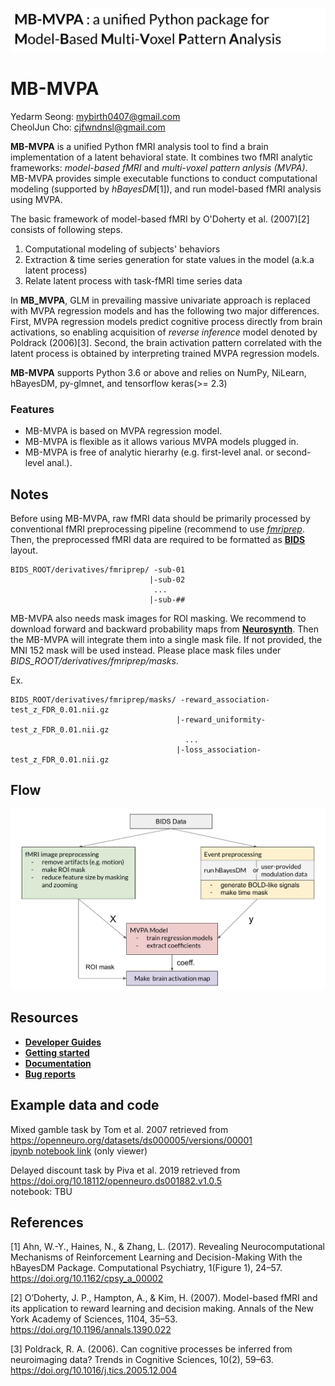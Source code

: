 <p align="center">
  <img src="https://github.com/CCS-Lab/project_model_based_fmri/blob/dev0/images/mbmvpa_logo.png" width="1000px">
</p>

# MB-MVPA 

Yedarm Seong: mybirth0407@gmail.com<br>
CheolJun Cho: cjfwndnsl@gmail.com<br>

**MB-MVPA** is a unified Python fMRI analysis tool to find a brain implementation of a latent behavioral state.
It combines two fMRI analytic frameworks: *model-based fMRI* and *multi-voxel pattern anlysis (MVPA)*. MB-MVPA provides simple executable functions to conduct 
computational modeling (supported by *hBayesDM*[1]), and run model-based fMRI analysis using MVPA. 

The basic framework of model-based fMRI by O'Doherty et al. (2007)[2] consists of following steps.

1) Computational modeling of subjects' behaviors
2) Extraction & time series generation for state values in the model (a.k.a latent process)
3) Relate latent process with task-fMRI time series data

In **MB_MVPA**, GLM in prevailing  massive univariate approach is replaced with MVPA regression models and has the following two major differences. First, MVPA regression models predict cognitive process directly from brain activations, so enabling acquisition of *reverse inference* model denoted by Poldrack (2006)[3]. Second, the brain activation pattern correlated with the latent process is obtained by interpreting trained MVPA regression models.

**MB-MVPA** supports Python 3.6 or above and relies on NumPy, NiLearn, hBayesDM, py-glmnet, and tensorflow keras(>= 2.3)

### Features

- MB-MVPA is based on MVPA regression model.
- MB-MVPA is flexible as it allows various MVPA models plugged in.
- MB-MVPA is free of analytic hierarhy (e.g. first-level anal. or second-level anal.).

## Notes

Before using MB-MVPA, raw fMRI data should be primarily processed by conventional fMRI preprocessing pipeline (recommend to use [*fmriprep*](https://fmriprep.org/en/stable/). Then, the preprocessed fMRI data are required to be formatted as [**BIDS**](https://bids-specification.readthedocs.io/en/stable/) layout.

```
BIDS_ROOT/derivatives/fmriprep/ -sub-01
                               |-sub-02
                                ...
                               |-sub-##
```

MB-MVPA also needs mask images for ROI masking. We recommend to download forward and backward probability maps from [**Neurosynth**](https://neurosynth.org/). Then the MB-MVPA will integrate them into a single mask file. If not provided, the MNI 152 mask will be used instead. Please place mask files under *BIDS_ROOT/derivatives/fmriprep/masks*.

Ex.

```
BIDS_ROOT/derivatives/fmriprep/masks/ -reward_association-test_z_FDR_0.01.nii.gz
                                     |-reward_uniformity-test_z_FDR_0.01.nii.gz
                                       ...
                                     |-loss_association-test_z_FDR_0.01.nii.gz
```

## Flow

<p align="center">
  <img src="https://github.com/CCS-Lab/project_model_based_fmri/blob/dev0/images/pipeline_fig.png" >
</p>
  

## Resources

- [**Developer Guides**](https://github.com/CCS-Lab/project_model_based_fmri/blob/dev0/docs/source/dev-guide.rst)
- [**Getting started**](TODO) 
- [**Documentation**](TODO) 
- [**Bug reports**](TODO) 

## Example data and code

Mixed gamble task by Tom et al. 2007 retrieved from https://openneuro.org/datasets/ds000005/versions/00001<br>
[ipynb notebook link](https://nbviewer.jupyter.org/gist/mybirth0407/58c2f854a8b8790acfb525abedd92571#file-tom_mvpa_model_based_fmri-ipynb) (only viewer)

Delayed discount task by Piva et al. 2019 retrieved from https://doi.org/10.18112/openneuro.ds001882.v1.0.5<br>
notebook: TBU

## References
[1] Ahn, W.-Y., Haines, N., & Zhang, L. (2017). Revealing Neurocomputational Mechanisms of Reinforcement Learning and Decision-Making With the hBayesDM Package. Computational Psychiatry, 1(Figure 1), 24–57. https://doi.org/10.1162/cpsy_a_00002

[2] O’Doherty, J. P., Hampton, A., & Kim, H. (2007). Model-based fMRI and its application to reward learning and decision making. Annals of the New York Academy of Sciences, 1104, 35–53. https://doi.org/10.1196/annals.1390.022

[3] Poldrack, R. A. (2006). Can cognitive processes be inferred from neuroimaging data? Trends in Cognitive Sciences, 10(2), 59–63. https://doi.org/10.1016/j.tics.2005.12.004
